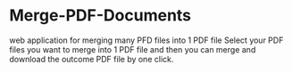 # Merge-PDF-Documents
web application for merging many PFD files into 1 PDF file
Select your PDF files you want to merge into 1 PDF file and then you can merge and download the outcome PDF file by one click.
